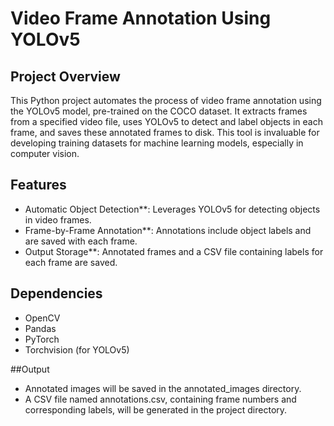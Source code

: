 # Video Frame Annotation Using YOLOv5


## Project Overview
This Python project automates the process of video frame annotation using the YOLOv5 model, pre-trained on the COCO dataset. It extracts frames from a specified video file, uses YOLOv5 to detect and label objects in each frame, and saves these annotated frames to disk. This tool is invaluable for developing training datasets for machine learning models, especially in computer vision.

## Features
- Automatic Object Detection**: Leverages YOLOv5 for detecting objects in video frames.
- Frame-by-Frame Annotation**: Annotations include object labels and are saved with each frame.
- Output Storage**: Annotated frames and a CSV file containing labels for each frame are saved.

## Dependencies
- OpenCV
- Pandas
- PyTorch
- Torchvision (for YOLOv5)


##Output
- Annotated images will be saved in the annotated_images directory.
- A CSV file named annotations.csv, containing frame numbers and corresponding labels, will be generated in the project directory.

